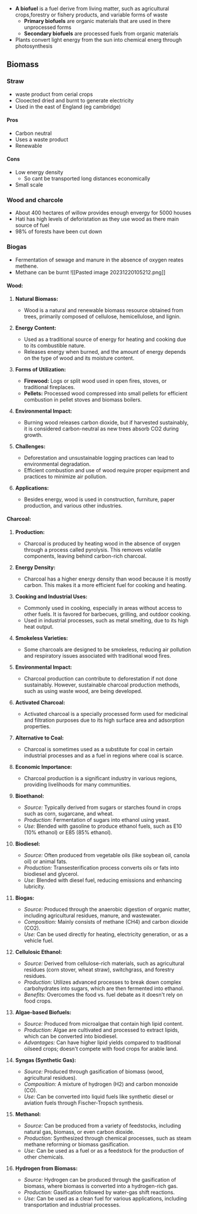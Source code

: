 - **A biofuel** is a fuel derive from living matter, such as agricultural crops,forestry or fishery products, and variable forms of waste
	- **Primary biofuels** are organic materials that are used in there unprocessed forms
	- **Secondary biofuels** are processed fuels from organic materials
- Plants convert light energy from the sun into chemical energ through photosynthesis

## Biomass
### Straw
- waste product from cerial crops
- Clooected dried and burnt to generate electricity
- Used in the east of England (eg cambridge)
#### Pros
- Carbon neutral
- Uses a waste product
- Renewable

#### Cons
- Low energy density
	- So cant be transported long distances economically
- Small scale
### Wood and charcole
- About 400 hectares of willow provides enough envergy for 5000 houses
- Hati has high levels of deforistation as they use wood as there main source of fuel
- 98% of forests have been cut down


### Biogas
- Fermentation of sewage and manure in the absence of oxygen reates methene.
- Methane can be burnt
![[Pasted image 20231220105212.png]]


#### Wood:

1. **Natural Biomass:**
    
    - Wood is a natural and renewable biomass resource obtained from trees, primarily composed of cellulose, hemicellulose, and lignin.
2. **Energy Content:**
    
    - Used as a traditional source of energy for heating and cooking due to its combustible nature.
    - Releases energy when burned, and the amount of energy depends on the type of wood and its moisture content.
3. **Forms of Utilization:**
    
    - **Firewood:** Logs or split wood used in open fires, stoves, or traditional fireplaces.
    - **Pellets:** Processed wood compressed into small pellets for efficient combustion in pellet stoves and biomass boilers.
4. **Environmental Impact:**
    
    - Burning wood releases carbon dioxide, but if harvested sustainably, it is considered carbon-neutral as new trees absorb CO2 during growth.
5. **Challenges:**
    
    - Deforestation and unsustainable logging practices can lead to environmental degradation.
    - Efficient combustion and use of wood require proper equipment and practices to minimize air pollution.
6. **Applications:**
    
    - Besides energy, wood is used in construction, furniture, paper production, and various other industries.

#### Charcoal:

1. **Production:**
    
    - Charcoal is produced by heating wood in the absence of oxygen through a process called pyrolysis. This removes volatile components, leaving behind carbon-rich charcoal.
2. **Energy Density:**
    
    - Charcoal has a higher energy density than wood because it is mostly carbon. This makes it a more efficient fuel for cooking and heating.
3. **Cooking and Industrial Uses:**
    
    - Commonly used in cooking, especially in areas without access to other fuels. It is favored for barbecues, grilling, and outdoor cooking.
    - Used in industrial processes, such as metal smelting, due to its high heat output.
4. **Smokeless Varieties:**
    
    - Some charcoals are designed to be smokeless, reducing air pollution and respiratory issues associated with traditional wood fires.
5. **Environmental Impact:**
    
    - Charcoal production can contribute to deforestation if not done sustainably. However, sustainable charcoal production methods, such as using waste wood, are being developed.
6. **Activated Charcoal:**
    
    - Activated charcoal is a specially processed form used for medicinal and filtration purposes due to its high surface area and adsorption properties.
7. **Alternative to Coal:**
    
    - Charcoal is sometimes used as a substitute for coal in certain industrial processes and as a fuel in regions where coal is scarce.
8. **Economic Importance:**
    
    - Charcoal production is a significant industry in various regions, providing livelihoods for many communities.





1. **Bioethanol:**
    
    - _Source:_ Typically derived from sugars or starches found in crops such as corn, sugarcane, and wheat.
    - _Production:_ Fermentation of sugars into ethanol using yeast.
    - _Use:_ Blended with gasoline to produce ethanol fuels, such as E10 (10% ethanol) or E85 (85% ethanol).
2. **Biodiesel:**
    
    - _Source:_ Often produced from vegetable oils (like soybean oil, canola oil) or animal fats.
    - _Production:_ Transesterification process converts oils or fats into biodiesel and glycerol.
    - _Use:_ Blended with diesel fuel, reducing emissions and enhancing lubricity.
3. **Biogas:**
    
    - _Source:_ Produced through the anaerobic digestion of organic matter, including agricultural residues, manure, and wastewater.
    - _Composition:_ Mainly consists of methane (CH4) and carbon dioxide (CO2).
    - _Use:_ Can be used directly for heating, electricity generation, or as a vehicle fuel.
4. **Cellulosic Ethanol:**
    
    - _Source:_ Derived from cellulose-rich materials, such as agricultural residues (corn stover, wheat straw), switchgrass, and forestry residues.
    - _Production:_ Utilizes advanced processes to break down complex carbohydrates into sugars, which are then fermented into ethanol.
    - _Benefits:_ Overcomes the food vs. fuel debate as it doesn't rely on food crops.
5. **Algae-based Biofuels:**
    
    - _Source:_ Produced from microalgae that contain high lipid content.
    - _Production:_ Algae are cultivated and processed to extract lipids, which can be converted into biodiesel.
    - _Advantages:_ Can have higher lipid yields compared to traditional oilseed crops; doesn't compete with food crops for arable land.
6. **Syngas (Synthetic Gas):**
    
    - _Source:_ Produced through gasification of biomass (wood, agricultural residues).
    - _Composition:_ A mixture of hydrogen (H2) and carbon monoxide (CO).
    - _Use:_ Can be converted into liquid fuels like synthetic diesel or aviation fuels through Fischer-Tropsch synthesis.
7. **Methanol:**
    
    - _Source:_ Can be produced from a variety of feedstocks, including natural gas, biomass, or even carbon dioxide.
    - _Production:_ Synthesized through chemical processes, such as steam methane reforming or biomass gasification.
    - _Use:_ Can be used as a fuel or as a feedstock for the production of other chemicals.
8. **Hydrogen from Biomass:**
    
    - _Source:_ Hydrogen can be produced through the gasification of biomass, where biomass is converted into a hydrogen-rich gas.
    - _Production:_ Gasification followed by water-gas shift reactions.
    - _Use:_ Can be used as a clean fuel for various applications, including transportation and industrial processes.